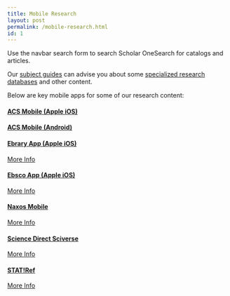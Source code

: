 ```yaml
---
title: Mobile Research
layout: post
permalink: /mobile-research.html
id: 1
---
```


Use the navbar search form to search Scholar OneSearch for catalogs and articles.

Our [subject guides](http://subjectguides.lib.neu.edu/) can advise you about some [specialized research databases](http://subjectguides.lib.neu.edu/urls) and other content. 

Below are key mobile apps for some of our research content: 

#### [ACS Mobile (Apple iOS)](http://phobos.apple.com/WebObjects/MZStore.woa/wa/viewSoftware?id=355382930)

#### [ACS Mobile (Android)](https://market.android.com/details?id=org.acs.pubs.acsmobile) 

#### [Ebrary App (Apple iOS)](http://www.lib.neu.edu/m/journals.html) 
[More Info](http://library.northeastern.edu/get-help/tech-support/mobile/ebrary-mobile-app) 

#### [Ebsco App (Apple iOS)](http://itunes.apple.com/us/app/ebscohost/id433269587?mt=8) 

[More Info](http://library.northeastern.edu/get-help/tech-support/mobile/ebsco-mobile-app) 

#### [Naxos Mobile](http://itunes.apple.com/us/app/nml/id338059159?mt=8)

[More Info](http://library.northeastern.edu/get-help/tech-support/mobile/naxos-mobile-app) 

#### [Science Direct Sciverse](http://itunes.apple.com/us/app/sciencedirect-lite-institutional/id383622545?mt=8) 

[More Info](http://library.northeastern.edu/get-help/tech-support/mobile/science-direct-sciverse-mobile-app) 

#### [STAT!Ref](http://0-online.statref.com.ilsprod.lib.neu.edu/Splash/Splash.aspx?SessionId=144C296HQPSTPWJF) 

[More Info](http://library.northeastern.edu/get-help/tech-support/mobile/statref-mobile-and-mobile-apps) 



